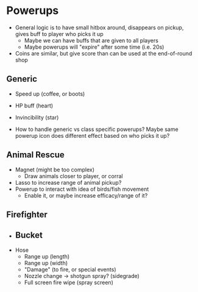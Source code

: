 # Powerups
- General logic is to have small hitbox around, disappears on pickup, gives buff to player who picks it up
	- Maybe we can have buffs that are given to all players
	- Maybe powerups will "expire" after some time (i.e. 20s)
- Coins are similar, but give score than can be used at the end-of-round shop


## Generic
- Speed up (coffee, or boots)
- HP buff (heart)
- Invincibility (star)

- How to handle generic vs class specific powerups? Maybe same powerup icon does different effect based on who picks it up?

## Animal Rescue
- Magnet (might be too complex)
	- Draw animals closer to player, or corral
- Lasso to increase range of animal pickup?
- Powerup to interact with idea of birds/fish movement
	- Enable it, or maybe increase efficacy/range of it?

## Firefighter
- Bucket
	- 
- Hose
	- Range up (length)
	- Range up (width)
	- "Damage" (to fire, or special events)
	- Nozzle change -> shotgun spray? (sidegrade)
	- Full screen fire wipe (spray screen)
